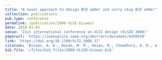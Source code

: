 ```yaml
---
title: "A novel approach to design BCD adder and carry skip BCD adder"
collection: publications
pub_type: conference
permalink: /publication/2008-VLSI-biswas/
date: 2010-01-01
venue: '21st international conference on VLSI design (VLSID 2008)'
paperurl: 'https://ieeexplore.ieee.org/abstract/document/4450559'
link: 'https://doi.org/10.1109/VLSI.2008.37'
citation: 'Biswas, A. K., Hasan, M. M., Hasan, M., Chowdhury, A. R., & Babu, H. M. H. (2008, January). A novel approach to design BCD adder and carry skip BCD adder. In 21st international conference on VLSI design (VLSID 2008) (pp. 566-571). IEEE.'
bib_file: '/files/bib_files/2008-VLSID-biswas.bib'
---
```

